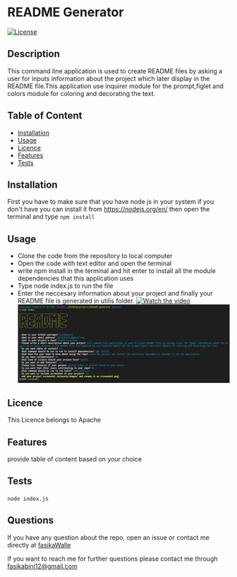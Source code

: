 # README Generator

[![License](https://img.shields.io/badge/License-Apache%202.0-yellow.svg)](https://opensource.org/licenses/Apache-2.0)

## Description

This command line application is used to create README files by asking a user for inputs information about the project which later display in the README file.This application use inquirer module for the prompt,figlet and colors module for coloring and decorating the text.

## Table of Content

- [Installation](#Installation)
- [Usage](#Usage)
- [Licence](#Licence)
- [Features](#Features)
- [Tests](#Tests)

## Installation

First you have to make sure that you have node js in your system if you don't have you can install it from https://nodejs.org/en/ then open the terminal and type `npm install`

## Usage

- Clone the code from the repository to local computer
- Open the code with text editor and open the terminal
- write npm install in the terminal and hit enter to install all the module dependencies that this application uses
- Type node index.js to run the file
- Enter the neccesary information about your project and finally your README file is generated in utilis folder.
  [![Watch the video](https://i.imgur.com/vKb2F1B.png)](https://drive.google.com/file/d/1YKhjsSwSqq6GMWev_4xAgNVELL29myJE/view)
  ![project image](./Develop/Assets/images/screenshot.png)

## Licence

This Licence belongs to Apache

## Features

provide table of content based on your choice

## Tests

`node index.js`

## Questions

If you have any question about the repo, open an issue or contact me directly at [fasikaWalle](https://github.com/fasikaWalle/)

If you want to reach me for further questions please contact me through fasikabini12@gmail.com
